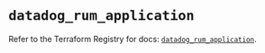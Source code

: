 # `datadog_rum_application`

Refer to the Terraform Registry for docs: [`datadog_rum_application`](https://registry.terraform.io/providers/datadog/datadog/3.63.0/docs/resources/rum_application).
